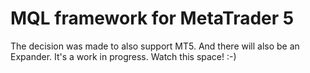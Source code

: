 
# MQL framework for MetaTrader 5

The decision was made to also support MT5. And there will also be an Expander. It's a work in progress. Watch this space! :-)  
